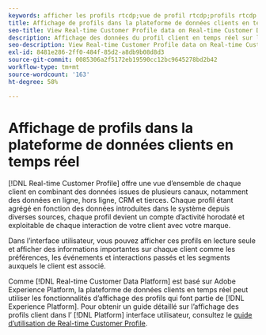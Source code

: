 ```yaml
---
keywords: afficher les profils rtcdp;vue de profil rtcdp;profils rtcdp
title: Affichage de profils dans la plateforme de données clients en temps réel
seo-title: View Real-time Customer Profile data on Real-time Customer Data Platform
description: Affichage des données du profil client en temps réel sur la plateforme de données client en temps réel
seo-description: View Real-time Customer Profile data on Real-time Customer Data Platform
exl-id: 8481e286-2ff0-484f-85d2-a8db9b08d8d3
source-git-commit: 0085306a2f5172eb19590cc12bc9645278bd2b42
workflow-type: tm+mt
source-wordcount: '163'
ht-degree: 58%

---
```


# Affichage de profils dans la plateforme de données clients en temps réel

[!DNL Real-time Customer Profile] offre une vue d’ensemble de chaque client en combinant des données issues de plusieurs canaux, notamment des données en ligne, hors ligne, CRM et tierces. Chaque profil étant agrégé en fonction des données introduites dans le système depuis diverses sources, chaque profil devient un compte d’activité horodaté et exploitable de chaque interaction de votre client avec votre marque.

Dans l’interface utilisateur, vous pouvez afficher ces profils en lecture seule et afficher des informations importantes sur chaque client comme les préférences, les événements et interactions passés et les segments auxquels le client est associé.

Comme [!DNL Real-time Customer Data Platform] est basé sur Adobe Experience Platform, la plateforme de données clients en temps réel peut utiliser les fonctionnalités d’affichage des profils qui font partie de [!DNL Experience Platform]. Pour obtenir un guide détaillé sur l’affichage des profils client dans l’ [!DNL Platform] interface utilisateur, consultez le [guide d’utilisation de Real-time Customer Profile](../../profile/ui/user-guide.md).

